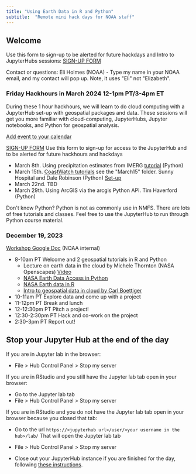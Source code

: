 ```yaml
---
title: "Using Earth Data in R and Python"
subtitle:  "Remote mini hack days for NOAA staff"
---
```


## Welcome

Use this form to sign-up to be alerted for future hackdays and Intro to JupyterHubs sessions: [SIGN-UP FORM](https://forms.gle/ckUYr4aZPeyScLRX6)

Contact or questions: Eli Holmes (NOAA) - Type my name in your NOAA email, and my contact will pop up. Note, it uses "Eli" not "Elizabeth".

### Friday Hackhours in March 2024 12-1pm PT/3-4pm ET

During these 1 hour hackhours, we will learn to do cloud computing with a JupyterHub set-up with geospatial packages and data. These sessions will get you more familiar with cloud-computing, JupyterHubs, Jupyter notebooks, and Python for geospatial analysis.

[Add event to your calendar](https://calendar.google.com/calendar/event?action=TEMPLATE&tmeid=MXQ4bzFuaDViZzFudHFtNWlzZjVtZ2JqZGVfMjAyNDAzMDhUMjAwMDAwWiBlbGkuaG9sbWVzQG5vYWEuZ292&tmsrc=eli.holmes%40noaa.gov&scp=ALL) 

[SIGN-UP FORM](https://forms.gle/ckUYr4aZPeyScLRX6) Use this form to sign-up for access to the JupyterHub and to be alerted for future hackhours and hackdays

* March 8th. Using precipitation estimates from IMERG [tutorial](https://nasa-openscapes.github.io/2023-Cloud-Workshop-AGU/tutorials/Earthdata_Subset_and_Plot.html) (Python)
* March 15th. [CoastWatch tutorials](https://github.com/nmfs-opensci/CoastWatch-Tutorials) see the "March15" folder. Sunny Hospital and Dale Robinson (Python) [Set-up](https://youtu.be/FqzaVS7UpHs)
* March 22nd. TBD
* March 29th. Using ArcGIS via the arcgis Python API. Tim Haverford (Python)

Don't know Python? Python is not as commonly use in NMFS. There are lots of free tutorials and classes. Feel free to use the JupyterHub to run through Python course material. 


### December 19, 2023

[Workshop Google Doc](https://docs.google.com/document/d/1Za7lPGo7XXFXvEBwnB221auL95q-5Ra-6lWQdoha43w/edit?usp=sharing) (NOAA internal)

* 8-10am PT Welcome and 2 geospatial tutorials in R and Python
    - Lecture on earth data in the cloud by Michele Thornton (NASA Openscapes) [Video](https://drive.google.com/drive/folders/1F2o5sP-efoDW_u3-ccQd8thLahO0S2Qr)
    - [NASA Earth Data Access in Python](https://nasa-openscapes.github.io/2023-Cloud-Workshop-AGU/tutorials/Earthdata_Search_Discovery_earthaccess.html)
    - [NASA Earth data in R](https://boettiger-lab.github.io/earthdatalogin/)
    - [Intro to geospatial data in cloud by Carl Boettiger](https://boettiger-lab.github.io/nasa-topst-env-justice/contents/intro.html)
* 10-11am PT Explore data and come up with a project
* 11-12pm PT Break and lunch
* 12-12:30pm PT Pitch a project!
* 12:30-2:30pm PT Hack and co-work on the project
* 2:30-3pm PT Report out!


## Stop your Jupyter Hub at the end of the day

If you are in Jupyter lab in the browser:

- File > Hub Control Panel > Stop my server

If you are in RStudio and you still have the Jupyter lab tab open in your browser:

- Go to the Jupyter lab tab
- File > Hub Control Panel > Stop my server

If you are in RStudio and you do not have the Jupyter lab tab open in your browser because you closed that tab:

- Go to the url `https://<jupyterhub url>/user/<your username in the hub>/lab/` That will open the Jupyter lab tab
- File > Hub Control Panel > Stop my server



- Close out your JupyterHub instance if you are finished for the day, following [these instructions](https://podaac.github.io/2022-SWOT-Ocean-Cloud-Workshop/tutorials/00_Setup.html#how-do-i-end-my-session). 
